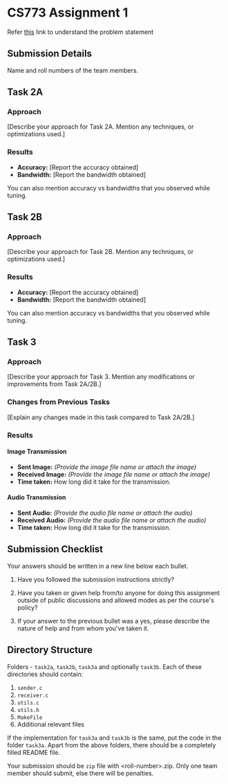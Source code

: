 # CS773 Assignment 1

Refer [this](https://docs.google.com/document/d/1a77P4xrjjIW19FLUkyICbp5-0GycmheJxvPIxOFUmTA/edit?usp=sharing) link to understand the problem statement


## Submission Details
Name and roll numbers of the team members.


## Task 2A
### Approach
[Describe your approach for Task 2A. Mention any techniques, or optimizations used.]

### Results
- **Accuracy:** [Report the accuracy obtained]
- **Bandwidth:** [Report the bandwidth obtained]

You can also mention accuracy vs bandwidths that you observed while tuning.

## Task 2B
### Approach
[Describe your approach for Task 2B. Mention any techniques, or optimizations used.]

### Results
- **Accuracy:** [Report the accuracy obtained]
- **Bandwidth:** [Report the bandwidth obtained]

You can also mention accuracy vs bandwidths that you observed while tuning.


## Task 3
### Approach
[Describe your approach for Task 3. Mention any modifications or improvements from Task 2A/2B.]

### Changes from Previous Tasks
[Explain any changes made in this task compared to Task 2A/2B.]

### Results
#### Image Transmission
- **Sent Image:** *(Provide the image file name or attach the image)*
- **Received Image:** *(Provide the image file name or attach the image)*
- **Time taken:** How long did it take for the transmission.


#### Audio Transmission
- **Sent Audio:** *(Provide the audio file name or attach the audio)*
- **Received Audio:** *(Provide the audio file name or attach the audio)*
- **Time taken:** How long did it take for the transmission.


## Submission Checklist
Your answers should be written in a new line below each bullet.

1. Have you followed the submission instructions strictly?

2. Have you taken or given help from/to anyone for doing this assignment outside of public discussions and allowed modes as per the course's policy?

3. If your answer to the previous bullet was a yes, please describe the nature of help and from whom you've taken it.


## Directory Structure
Folders - `task2a`, `task2b`, `task3a` and optionally `task3b`. Each of these directories should contain:

1. `sender.c`
2. `receiver.c`
3. `utils.c`
4. `utils.h`
5. `MakeFile`
6. Additional relevant files

If the implementation for `task3a` and `task3b` is the same, put the code in the folder `task3a`. Apart from the above folders, there should be a completely filled README file.


Your submission should be `zip` file with \<roll-number\>.zip. Only one team member should submit, else there will be penalties.

